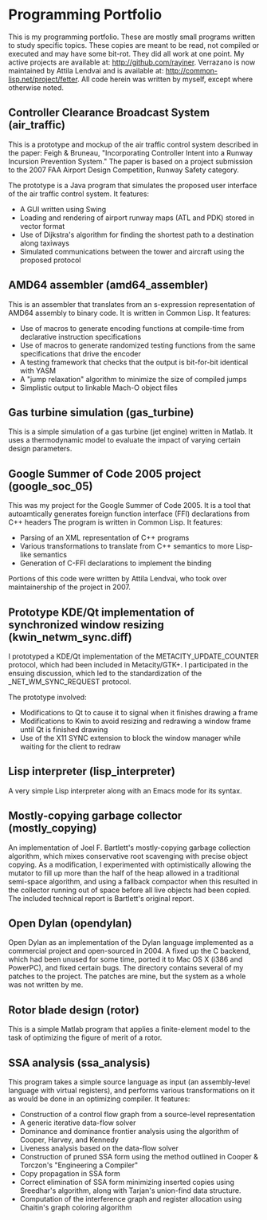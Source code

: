 # Programming Portfolio

This is my programming portfolio. These are mostly small programs written to study specific topics. 
These copies are meant to be read, not compiled or executed and may have some bit-rot. They did all work at one point. 
My active projects are available at: http://github.com/rayiner. 
Verrazano is now maintained by Attila Lendvai and is available at: http://common-lisp.net/project/fetter.
All code herein was written by myself, except where otherwise noted. 

## Controller Clearance Broadcast System (air_traffic)

This is a prototype and mockup of the air traffic control system described in the paper: 
Feigh & Bruneau, "Incorporating Controller Intent into a Runway Incursion Prevention System." 
The paper is based on a project submission to the 2007 FAA Airport Design Competition, Runway Safety category.

The prototype is a Java program that simulates the proposed user interface of the air traffic control system. 
It features:
- A GUI written using Swing
- Loading and rendering of airport runway maps (ATL and PDK) stored in vector format
- Use of Dijkstra's algorithm for finding the shortest path to a destination along taxiways
- Simulated communications between the tower and aircraft using the proposed protocol

## AMD64 assembler (amd64_assembler)

This is an assembler that translates from an s-expression representation of AMD64 assembly to binary code. 
It is written in Common Lisp. It features:
- Use of macros to generate encoding functions at compile-time from declarative instruction specifications
- Use of macros to generate randomized testing functions from the same specifications that drive the encoder
- A testing framework that checks that the output is bit-for-bit identical with YASM
- A "jump relaxation" algorithm to minimize the size of compiled jumps
- Simplistic output to linkable Mach-O object files

## Gas turbine simulation (gas_turbine)

This is a simple simulation of a gas turbine (jet engine) written in Matlab. 
It uses a thermodynamic model to evaluate the impact of varying certain design parameters. 

## Google Summer of Code 2005 project (google_soc_05)

This was my project for the Google Summer of Code 2005. 
It is a tool that autoamtically generates foreign function interface (FFI) declarations from C++ headers
The program is written in Common Lisp. It features:
- Parsing of an XML representation of C++ programs
- Various transformations to translate from C++ semantics to more Lisp-like semantics
- Generation of C-FFI declarations to implement the binding

Portions of this code were written by Attila Lendvai, who took over maintainership of the project in 2007. 

## Prototype KDE/Qt implementation of synchronized window resizing (kwin_netwm_sync.diff)

I prototyped a KDE/Qt implementation of the METACITY_UPDATE_COUNTER protocol, which had been included in Metacity/GTK+.
I participated in the ensuing discussion, which led to the standardization of the _NET_WM_SYNC_REQUEST protocol.

The prototype involved:
- Modifications to Qt to cause it to signal when it finishes drawing a frame
- Modifications to Kwin to avoid resizing and redrawing a window frame until Qt is finished drawing
- Use of the X11 SYNC extension to block the window manager while waiting for the client to redraw

## Lisp interpreter (lisp_interpreter)

A very simple Lisp interpreter along with an Emacs mode for its syntax.

## Mostly-copying garbage collector (mostly_copying)

An implementation of Joel F. Bartlett's mostly-copying garbage collection algorithm, 
which mixes conservative root scavenging with precise object copying. 
As a modification, I experimented with optimistically allowing the mutator to fill up more than the half of the heap
allowed in a traditional semi-space algorithm, and using a fallback compactor when this resulted in the collector
running out of space before all live objects had been copied. The included technical report is Bartlett's original report.

## Open Dylan (opendylan)

Open Dylan as an implementation of the Dylan language implemented as a commercial project and open-sourced in 2004. A fixed up the C backend, which had been unused for some time, ported it to Mac OS X (i386 and PowerPC), and fixed certain bugs. The directory contains several of my patches to the project. The patches are mine, but the system as a whole was not written by me.

## Rotor blade design (rotor)

This is a simple Matlab program that applies a finite-element model to the task of optimizing the figure of merit of a rotor. 

## SSA analysis (ssa_analysis)

This program takes a simple source language as input (an assembly-level language with virtual registers), and performs various transformations on it as would be done in an optimizing compiler. It features:
- Construction of a control flow graph from a source-level representation
- A generic iterative data-flow solver
- Dominance and dominance frontier analysis using the algorithm of Cooper, Harvey, and Kennedy
- Liveness analysis based on the data-flow solver
- Construction of pruned SSA form using the method outlined in Cooper & Torczon's "Engineering a Compiler" 
- Copy propagation in SSA form
- Correct elimination of SSA form minimizing inserted copies using Sreedhar's algorithm, along with Tarjan's union-find data structure.
- Computation of the interference graph and register allocation using Chaitin's graph coloring algorithm
